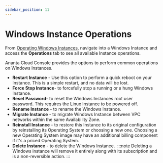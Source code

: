 ```yaml
---
sidebar_position: 11
---
```

# Windows Instance Operations

From [Operating Windows Instances](AboutWindowsInstances), navigate into a Windows Instance and access the **Operations** tab to see all available Instance operations.

Ananta Cloud Console provides the options to perform common operations on Windows Instances.

- **Restart Instance** - Use this option to perform a quick reboot on your Instance. This is a simple restart, and no data will be lost.
- **Force Stop Instance**- to forcefully stop a running or a hung Windows Instance.
- **Reset Password**- to reset the Windows Instances root user password. This requires the Linux Instance to be powered off.
- **Rename Instance** - to rename the Windows Instance.
- **Migrate Instance** - to migrate Windows Instance between VPC networks within the same Availability Zone.
- **Reinstall Instance** - to restore this Instance to its original configuration by reinstalling its Operating System or choosing a new one. Choosing a new Operating System image may have an additional billing component if it's a priced Operating System.
- **Delete Instance** - to delete the Windows Instance. 
	:::note 
	Deleting a Windows instance will remove it entirely along with its subscription and is a non-reversible action.
	:::

